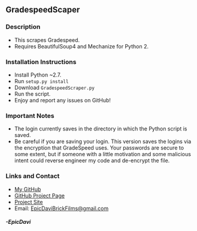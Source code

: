 ## GradespeedScaper

### Description
* This scrapes Gradespeed.
* Requires BeautifulSoup4 and Mechanize for Python 2.

### Installation Instructions
* Install Python ~2.7.
* Run `setup.py install`
* Download `GradespeedScraper.py`
* Run the script.
* Enjoy and report any issues on GitHub!

### Important Notes
* The login currently saves in the directory in which the Python script is saved.
* Be careful if you are saving your login. This version saves the logins via the encryption that GradeSpeed uses. Your passwords are secure to some extent, but if someone with a little motivation and some malicious intent could reverse engineer my code and de-encrypt the file.

### Links and Contact
* [My GitHub](https://github.com/EpicDavi/)
* [GitHub Project Page](https://github.com/EpicDavi/GradespeedScraper/)
* [Project Site](http://epicdavi.github.io/GradespeedScraper/)
* Email: EpicDaviBrickFilms@gmail.com

#### _-EpicDavi_
